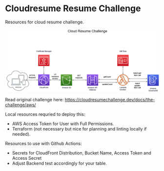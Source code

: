 # Cloudresume Resume Challenge
Resources for cloud resume challenge.

![Application Diagram]( https://github.com/alangley345/cloudresume/blob/main/Cloud%20Resume%20Challenge.png )

Read original challenge here:
https://cloudresumechallenge.dev/docs/the-challenge/aws/


Local resources requried to deploy this:
* AWS Access Token for User with Full Permissions.
* Terraform (not necessary but nice for planning and linting locally if needed).

Resources to use with Github Actions:
* Secrets for CloudFront Distribution, Bucket Name, Access Token and Access Secret
* Adjust Backend test accordingly for your table.
